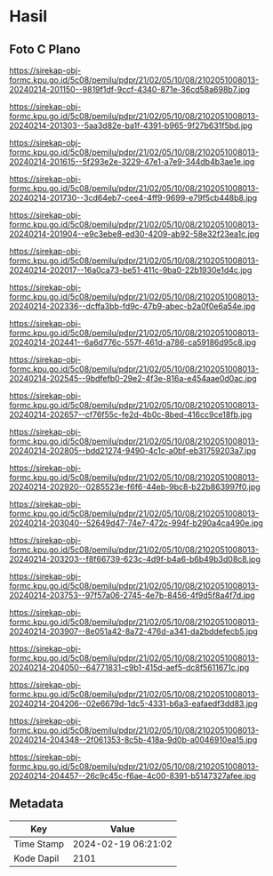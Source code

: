 # Hasil

## Foto C Plano

https://sirekap-obj-formc.kpu.go.id/5c08/pemilu/pdpr/21/02/05/10/08/2102051008013-20240214-201150--9819f1df-9ccf-4340-871e-36cd58a698b7.jpg

https://sirekap-obj-formc.kpu.go.id/5c08/pemilu/pdpr/21/02/05/10/08/2102051008013-20240214-201303--5aa3d82e-ba1f-4391-b965-9f27b631f5bd.jpg

https://sirekap-obj-formc.kpu.go.id/5c08/pemilu/pdpr/21/02/05/10/08/2102051008013-20240214-201615--5f293e2e-3229-47e1-a7e9-344db4b3ae1e.jpg

https://sirekap-obj-formc.kpu.go.id/5c08/pemilu/pdpr/21/02/05/10/08/2102051008013-20240214-201730--3cd64eb7-cee4-4ff9-9699-e79f5cb448b8.jpg

https://sirekap-obj-formc.kpu.go.id/5c08/pemilu/pdpr/21/02/05/10/08/2102051008013-20240214-201904--e9c3ebe8-ed30-4209-ab92-58e32f23ea1c.jpg

https://sirekap-obj-formc.kpu.go.id/5c08/pemilu/pdpr/21/02/05/10/08/2102051008013-20240214-202017--16a0ca73-be51-411c-9ba0-22b1930e1d4c.jpg

https://sirekap-obj-formc.kpu.go.id/5c08/pemilu/pdpr/21/02/05/10/08/2102051008013-20240214-202336--dcffa3bb-fd9c-47b9-abec-b2a0f0e6a54e.jpg

https://sirekap-obj-formc.kpu.go.id/5c08/pemilu/pdpr/21/02/05/10/08/2102051008013-20240214-202441--6a6d776c-557f-461d-a786-ca59186d95c8.jpg

https://sirekap-obj-formc.kpu.go.id/5c08/pemilu/pdpr/21/02/05/10/08/2102051008013-20240214-202545--9bdfefb0-29e2-4f3e-816a-e454aae0d0ac.jpg

https://sirekap-obj-formc.kpu.go.id/5c08/pemilu/pdpr/21/02/05/10/08/2102051008013-20240214-202657--cf76f55c-fe2d-4b0c-8bed-416cc9ce18fb.jpg

https://sirekap-obj-formc.kpu.go.id/5c08/pemilu/pdpr/21/02/05/10/08/2102051008013-20240214-202805--bdd21274-9490-4c1c-a0bf-eb31759203a7.jpg

https://sirekap-obj-formc.kpu.go.id/5c08/pemilu/pdpr/21/02/05/10/08/2102051008013-20240214-202920--0285523e-f6f6-44eb-9bc8-b22b863997f0.jpg

https://sirekap-obj-formc.kpu.go.id/5c08/pemilu/pdpr/21/02/05/10/08/2102051008013-20240214-203040--52649d47-74e7-472c-994f-b290a4ca490e.jpg

https://sirekap-obj-formc.kpu.go.id/5c08/pemilu/pdpr/21/02/05/10/08/2102051008013-20240214-203203--f8f66739-623c-4d9f-b4a6-b6b49b3d08c8.jpg

https://sirekap-obj-formc.kpu.go.id/5c08/pemilu/pdpr/21/02/05/10/08/2102051008013-20240214-203753--97f57a06-2745-4e7b-8456-4f9d5f8a4f7d.jpg

https://sirekap-obj-formc.kpu.go.id/5c08/pemilu/pdpr/21/02/05/10/08/2102051008013-20240214-203907--8e051a42-8a72-476d-a341-da2bddefecb5.jpg

https://sirekap-obj-formc.kpu.go.id/5c08/pemilu/pdpr/21/02/05/10/08/2102051008013-20240214-204050--64771831-c9b1-415d-aef5-dc8f5611671c.jpg

https://sirekap-obj-formc.kpu.go.id/5c08/pemilu/pdpr/21/02/05/10/08/2102051008013-20240214-204206--02e6679d-1dc5-4331-b6a3-eafaedf3dd83.jpg

https://sirekap-obj-formc.kpu.go.id/5c08/pemilu/pdpr/21/02/05/10/08/2102051008013-20240214-204348--2f061353-8c5b-418a-9d0b-a0046910ea15.jpg

https://sirekap-obj-formc.kpu.go.id/5c08/pemilu/pdpr/21/02/05/10/08/2102051008013-20240214-204457--26c9c45c-f6ae-4c00-8391-b5147327afee.jpg


## Metadata

| Key        | Value               |
| ---------- | ------------------- |
| Time Stamp | 2024-02-19 06:21:02 |
| Kode Dapil | 2101                |



